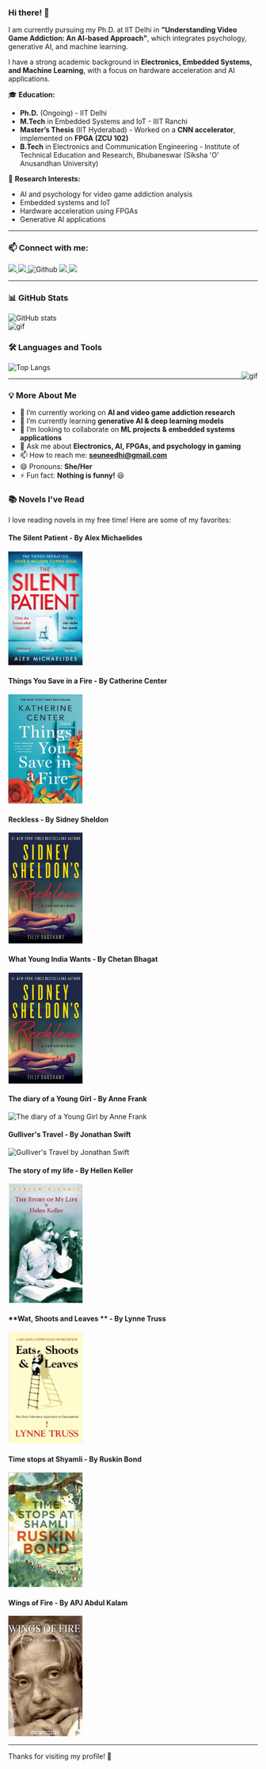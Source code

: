### Hi there! 👋  
I am currently pursuing my Ph.D. at IIT Delhi in **"Understanding Video Game Addiction: An AI-based Approach"**, which integrates psychology, generative AI, and machine learning.  

I have a strong academic background in **Electronics, Embedded Systems, and Machine Learning**, with a focus on hardware acceleration and AI applications.  

🎓 **Education:**  
- **Ph.D.** (Ongoing) - IIT Delhi  
- **M.Tech** in Embedded Systems and IoT - IIIT Ranchi  
- **Master’s Thesis** (IIT Hyderabad) - Worked on a **CNN accelerator**, implemented on **FPGA (ZCU 102)**  
- **B.Tech** in Electronics and Communication Engineering - Institute of Technical Education and Research, Bhubaneswar (Siksha 'O' Anusandhan University)  

📌 **Research Interests:**  
- AI and psychology for video game addiction analysis  
- Embedded systems and IoT  
- Hardware acceleration using FPGAs  
- Generative AI applications  

---

### 📫 Connect with me:  
<p>
  <a href="https://www.linkedin.com/in/sunidhi-singh-2b6082161/">
    <img src="https://img.shields.io/badge/linkedin-%230077B5.svg?&style=for-the-badge&logo=linkedin&logoColor=white" height="25px"/>
  </a>
  <a href="mailto:sunidhi01.pgec20@iiitranchi.ac.in">
    <img src="https://img.shields.io/badge/gmail-%23D14836.svg?&style=for-the-badge&logo=gmail&logoColor=white" height="25px"/>
  </a>
  <img src="https://media.giphy.com/media/du3J3cXyzhj75IOgvA/giphy.gif" alt="Github" height="25" />
  <a href="https://github.com/SUNIDHI-SINGH">
    <img src="https://img.shields.io/github/followers/SUNIDHI-SINGH?label=Follow&style=social"/>
  </a>
  <img src="https://visitor-badge.laobi.icu/badge?page_id=SUNIDHI-SINGH.SUNIDHI-SINGH"/>
</p>



---

### 📊 GitHub Stats  
![GitHub stats](https://github-readme-stats.vercel.app/api?username=SUNIDHI-SINGH&show_icons=true&title_color=ffffff&hide_border=true)  
<img src="https://media.giphy.com/media/1fhj2RprUOpqCObj2J/giphy.gif" height="150" alt="gif"/>  

### 🛠️ Languages and Tools  
![Top Langs](https://github-readme-stats.vercel.app/api/top-langs/?username=SUNIDHI-SINGH&theme=vue&hide_border=true&show_icons=true)  
<img align="right" alt="gif" src="https://miro.medium.com/max/1360/1*IRGHmiGsa16stedQvIaZfw.gif" height="290">  

---

### 💡 More About Me  
- 🔭 I’m currently working on **AI and video game addiction research**  
- 🌱 I’m currently learning **generative AI & deep learning models**  
- 👯 I’m looking to collaborate on **ML projects & embedded systems applications**  
- 💬 Ask me about **Electronics, AI, FPGAs, and psychology in gaming**  
- 📫 How to reach me: **seuneedhi@gmail.com**  
- 😄 Pronouns: **She/Her**  
- ⚡ Fun fact: **Nothing is funny!** 😆  

### 📚 Novels I've Read  
I love reading novels in my free time! Here are some of my favorites:   

#### **The Silent Patient** - By Alex Michaelides  
<img src="https://github.com/SUNIDHI-SINGH/SUNIDHI-SINGH/blob/main/Images/Thesilentpatient.png" width="150" alt="The Silent Patient by Alex Michaelides">  

#### **Things You Save in a Fire** - By Catherine Center  
<img src="https://github.com/SUNIDHI-SINGH/SUNIDHI-SINGH/blob/main/Images/fire.png" width="150" alt="Things You Save in a Fire by Catherine Center"> 

#### **Reckless** - By Sidney Sheldon  
<img src="https://github.com/SUNIDHI-SINGH/SUNIDHI-SINGH/blob/main/Images/Reckless.png" width="150" alt="Reckless by Sidney Sheldon"> 

#### **What Young India Wants** - By Chetan Bhagat  
<img src="https://github.com/SUNIDHI-SINGH/SUNIDHI-SINGH/blob/main/Images/Reckless.png" width="150" alt="What Young India Wnts by Chetan Bhagat"> 

#### **The diary of a Young Girl** - By Anne Frank  
<img src="[https://github.com/SUNIDHI-SINGH/SUNIDHI-SINGH/blob/main/Images/fire.png](https://github.com/SUNIDHI-SINGH/SUNIDHI-SINGH/blob/main/Images/diaryofyounggirl.png)" width="150" alt="The diary of a Young Girl by Anne Frank">

#### **Gulliver's Travel** - By Jonathan Swift  
<img src="[https://github.com/SUNIDHI-SINGH/SUNIDHI-SINGH/blob/main/Images/fire.png](https://github.com/SUNIDHI-SINGH/SUNIDHI-SINGH/blob/main/Images/gulliverstravel.png)" width="150" alt="Gulliver's Travel by Jonathan Swift">

#### **The story of my life** - By Hellen Keller  
<img src="https://github.com/SUNIDHI-SINGH/SUNIDHI-SINGH/blob/main/Images/hellenkeller.png" width="150" alt="Things The story of my life By Hellen Keller">

#### **Wat, Shoots and Leaves ** - By Lynne Truss 
<img src="https://github.com/SUNIDHI-SINGH/SUNIDHI-SINGH/blob/main/Images/punctuation.png" width="150" alt="Eat's Shoots and Leaves By Lynne Truss">

#### **Time stops at Shyamli** - By Ruskin Bond  
<img src="https://github.com/SUNIDHI-SINGH/SUNIDHI-SINGH/blob/main/Images/shyamli.png" width="150" alt="Time stops at Shyamli By Ruskin Bond">

#### **Wings of Fire** - By APJ Abdul Kalam  
<img src="https://github.com/SUNIDHI-SINGH/SUNIDHI-SINGH/blob/main/Images/wingsoffire.png" width="150" alt="Wings of Fire by APJ Abdul Kalam">



---

Thanks for visiting my profile! 🚀  
